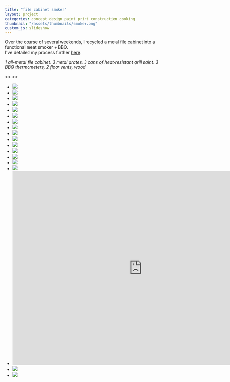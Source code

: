 ```yaml
---
title: "file cabinet smoker"
layout: project
categories: concept design paint print construction cooking
thumbnail: "/assets/thumbnails/smoker.png"
custom_js: slideshow
---
```


Over the course of several weekends, I recycled a metal file cabinet into a functional meat smoker + BBQ. <br>
I've detailed my process further [here](/blog/building-a-file-cabinet-smoker/).

_1 all-metal file cabinet, 3 metal grates, 3 cans of heat-resistant grill paint, 3 BBQ thermometers, 2 floor vents, wood._

<div class="slideshow">
  <span class="button prevButton"> << </span>
  <span class="button nextButton"> >> </span>
  <ul>
    <li><img src="{{ site.url }}/assets/smoker/first.png" ></li>
    <li><img src="{{ site.url }}/assets/smoker/grates.png" ></li>
    <li><img src="{{ site.url }}/assets/smoker/constructed.png" ></li>
    <li><img src="{{ site.url }}/assets/smoker/drawers.png" ></li>
    <li><img src="{{ site.url }}/assets/smoker/fire.png" ></li>
    <li><img src="{{ site.url }}/assets/smoker/smoke-small.png" ></li>
    <li><img src="{{ site.url }}/assets/smoker/therm.png" ></li>
    <li><img src="{{ site.url }}/assets/smoker/smoke-large.png" ></li>
    <li><img src="{{ site.url }}/assets/smoker/paint.png" ></li>
    <li><img src="{{ site.url }}/assets/smoker/painted.png" ></li>
    <li><img src="{{ site.url }}/assets/smoker/pepper1.png" ></li>
    <li><img src="{{ site.url }}/assets/smoker/meat1.png" ></li>
    <li><img src="{{ site.url }}/assets/smoker/fire-back.png" ></li>
    <li><img src="{{ site.url }}/assets/smoker/pepper2.png" ></li>
    <li><img src="{{ site.url }}/assets/smoker/meat2.png" ></li>
    <li><iframe width="840" height="630" src="https://www.youtube.com/embed/JdYlvx5l3zI" frameborder="0" allowfullscreen></iframe></li>
    <li><img src="{{ site.url }}/assets/smoker/top-final.png" ></li>
    <li><img src="{{ site.url }}/assets/smoker/final.png" ></li>
  </ul>
</div>
